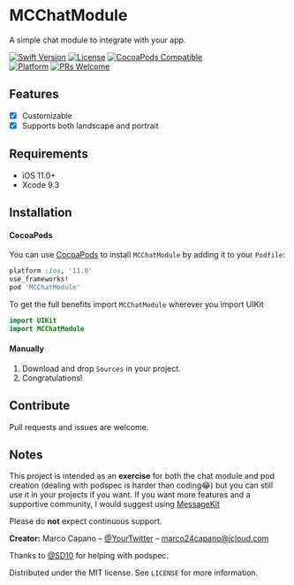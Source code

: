 # MCChatModule
A simple chat module to integrate with your app.

[![Swift Version][swift-image]][swift-url]
[![License][license-image]][license-url]
[![CocoaPods Compatible](https://img.shields.io/cocoapods/v/MCChatModule.svg)](https://img.shields.io/cocoapods/v/MCChatModule.svg)  
[![Platform](https://img.shields.io/cocoapods/p/MCChatModule.svg?style=flat)](http://cocoapods.org/pods/MCChatModule)
[![PRs Welcome](https://img.shields.io/badge/PRs-welcome-brightgreen.svg?style=flat-square)](http://makeapullrequest.com) 

## Features

- [x] Customizable
- [x] Supports both landscape and portrait

## Requirements

- iOS 11.0+
- Xcode 9.3

## Installation

#### CocoaPods
You can use [CocoaPods](http://cocoapods.org/) to install `MCChatModule` by adding it to your `Podfile`:

```ruby
platform :ios, '11.0'
use_frameworks!
pod 'MCChatModule'
```

To get the full benefits import `MCChatModule` wherever you import UIKit

``` swift
import UIKit
import MCChatModule
```

#### Manually
1. Download and drop ```Sources``` in your project.  
2. Congratulations! 

## Contribute

Pull requests and issues are welcome.

## Notes

This project is intended as an **exercise** for both the chat module and pod creation (dealing with podspec is harder than coding😂) but you can still use it in your projects if you want. If you want more features and a supportive community, I would suggest using [MessageKit](https://github.com/MessageKit/MessageKit)

Please do **not** expect continuous support.

**Creator:**
Marco Capano – [@YourTwitter](https://twitter.com/marcocapano1) – marco24capano@icloud.com

Thanks to [@SD10](https://github.com/SD10) for helping with podspec.

Distributed under the MIT license. See ``LICENSE`` for more information.


[swift-image]:https://img.shields.io/badge/swift-4.0-orange.svg
[swift-url]: https://swift.org/
[license-image]: https://img.shields.io/badge/License-MIT-blue.svg
[license-url]: LICENSE
[travis-image]: https://img.shields.io/travis/dbader/node-datadog-metrics/master.svg?style=flat-square
[travis-url]: https://travis-ci.org/dbader/node-datadog-metrics
[codebeat-image]: https://codebeat.co/badges/c19b47ea-2f9d-45df-8458-b2d952fe9dad
[codebeat-url]: https://codebeat.co/projects/github-com-vsouza-awesomeios-com

